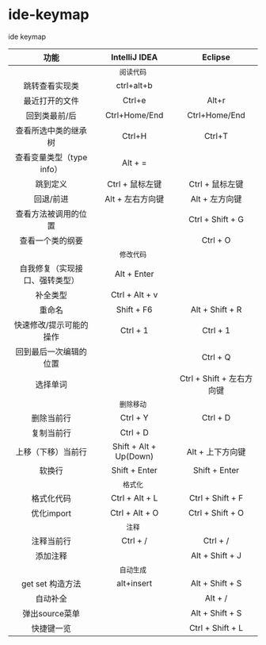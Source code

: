 # ide-keymap
ide keymap
<table>
<thead><tr>
<th align="center">功能</th>
<th align="center">IntelliJ IDEA</th>
<th align="center">Eclipse</th>
</tr></thead>
<tbody>
<tr><td colspan="3" align="center"><code>阅读代码</code></td></tr>
<tr>

<td align="center">跳转查看实现类</td>
<td align="center">ctrl+alt+b</td>
<td align="center"></td>
</tr>
<td align="center">最近打开的文件</td>
<td align="center">Ctrl+e</td>
<td align="center">Alt+r</td>
</tr>
<tr>
<td align="center">回到类最前/后</td>
<td align="center">Ctrl+Home/End</td>
<td align="center">Ctrl+Home/End</td>
</tr>
<tr>
<td align="center">查看所选中类的继承树</td>
<td align="center">Ctrl+H</td>
<td align="center">Ctrl+T</td>
</tr>
<tr>
<td align="center">查看变量类型（type info）</td>
<td align="center">Alt + =</td>
<td align="center"> </td>
</tr>
<tr>
<td align="center">跳到定义</td>
<td align="center">Ctrl + 鼠标左键</td>
<td align="center">Ctrl + 鼠标左键</td>
</tr>
<tr>
<td align="center">回退/前进</td>
<td align="center">Alt + 左右方向键</td>
<td align="center">Alt + 左方向键</td>
</tr>
<tr>
<td align="center">查看方法被调用的位置</td>
<td align="center"> </td>
<td align="center">Ctrl + Shift + G</td>
</tr>
<tr>
<td align="center">查看一个类的纲要</td>
<td align="center"> </td>
<td align="center">Ctrl + O</td>
</tr>
<tr><td colspan="3" align="center"><code>修改代码</code></td></tr>
<tr>
<td align="center">自我修复（实现接口、强转类型）</td>
<td align="center">Alt + Enter</td>
<td align="center"> </td>
</tr>
<tr>
<td align="center">补全类型</td>
<td align="center">Ctrl + Alt + v</td>
<td align="center"> </td>
</tr>
<tr>
<td align="center">重命名</td>
<td align="center">Shift + F6</td>
<td align="center">Alt + Shift + R</td>
</tr>
<tr>
<td align="center">快速修改/提示可能的操作</td>
<td align="center">Ctrl + 1</td>
<td align="center">Ctrl + 1</td>
</tr>
<tr>
<td align="center">回到最后一次编辑的位置</td>
<td align="center"> </td>
<td align="center">Ctrl + Q</td>
</tr>
<tr>
<td align="center">选择单词</td>
<td align="center"> </td>
<td align="center">Ctrl + Shift + 左右方向键</td>
</tr>
<tr><td colspan="3" align="center"><code>删除移动</code></td></tr>
<tr>
<td align="center">删除当前行</td>
<td align="center">Ctrl + Y</td>
<td align="center">Ctrl + D</td>
</tr>
<tr>
<td align="center">复制当前行</td>
<td align="center">Ctrl + D</td>
<td align="center"> </td>
</tr>
<tr>
<td align="center">上移（下移）当前行</td>
<td align="center">Shift + Alt + Up(Down)</td>
<td align="center">Alt + 上下方向键</td>
</tr>
<tr>
<td align="center">软换行</td>
<td align="center">Shift + Enter</td>
<td align="center">Shift + Enter</td>
</tr>
<tr><td colspan="3" align="center"><code>格式化</code></td></tr>
<tr>
<td align="center">格式化代码</td>
<td align="center">Ctrl + Alt + L</td>
<td align="center">Ctrl + Shift + F</td>
</tr>
<tr>
<td align="center">优化import</td>
<td align="center">Ctrl + Alt + O</td>
<td align="center">Ctrl + Shift + O</td>
</tr>
<tr><td colspan="3" align="center"><code>注释</code></td></tr>
<tr>
<td align="center">注释当前行</td>
<td align="center">Ctrl + /</td>
<td align="center">Ctrl + /</td>
</tr>
<tr>
<td align="center">添加注释</td>
<td align="center"> </td>
<td align="center">Alt + Shift + J</td>
</tr>
<tr><td colspan="3" align="center"><code>自动生成</code></td></tr>
<tr>
<td align="center">get set 构造方法</td>
<td align="center">alt+insert </td>
<td align="center">Alt + Shift + S</td>
</tr>
<tr>
<td align="center">自动补全</td>
<td align="center"> </td>
<td align="center">Alt + /</td>
</tr>
<tr>
<td align="center">弹出source菜单</td>
<td align="center"> </td>
<td align="center">Alt + Shift + S</td>
</tr>
<tr>
<td align="center">快捷键一览</td>
<td align="center"> </td>
<td align="center">Ctrl + Shift + L</td>
</tr>
</tbody>
</table>
